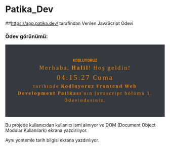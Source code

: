 # Patika_Dev
##https://app.patika.dev/ tarafindan Verilen JavaScript Odevi

### Ödev görünümü:

![img](images/clock.png)

Bu projede kullanıcıdan kullanıcı ismi alınıyor ve DOM (Document Object Modular Kullanılark) ekrana yazdırılıyor.  

Aynı yontemle tarih bilgisi ekrana yazdırılıyor.
